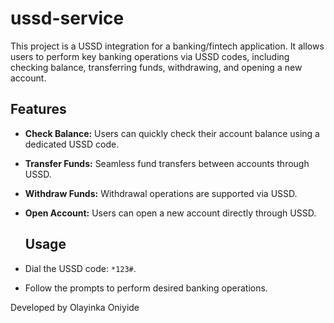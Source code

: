 # ussd-service
This project is a USSD integration for a banking/fintech application. It allows users to perform key banking operations via USSD codes, including checking balance, transferring funds, withdrawing, and opening a new account.

## Features

- **Check Balance:** Users can quickly check their account balance using a dedicated USSD code.
- **Transfer Funds:** Seamless fund transfers between accounts through USSD.
- **Withdraw Funds:** Withdrawal operations are supported via USSD.
- **Open Account:** Users can open a new account directly through USSD.

  ## Usage

- Dial the USSD code: `*123#`.
- Follow the prompts to perform desired banking operations.

Developed by Olayinka Oniyide

